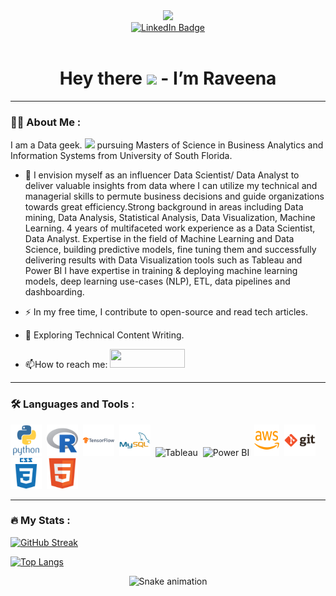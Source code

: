 <div id="header" align="center">
  <img src="https://media.giphy.com/media/YnS7j9pwnECXLMrI4t/giphy.gif" width="100"/>

  <div id="badges">
    <a href="https://www.linkedin.com/in/gopichand-yenikapalli-usf/">
      <img src="https://img.shields.io/badge/LinkedIn-blue?style=for-the-badge&logo=linkedin&logoColor=white" alt="LinkedIn Badge"/>
    </a>
  </div>
  <img src="https://komarev.com/ghpvc/?username=Asrst&style=flat-square&color=blue" alt=""/>
  <h1>
    Hey there
    <img src="https://media.giphy.com/media/hvRJCLFzcasrR4ia7z/giphy.gif" width="30px"/>
     -  I’m Raveena
  </h1>
</div>

---

### :man_technologist: About Me :

I am a Data geek. <img src="https://media.giphy.com/media/WUlplcMpOCEmTGBtBW/giphy.gif" width="30"> pursuing Masters of Science in Business Analytics and Information Systems from University of South Florida.

- :telescope: I envision myself as an influencer Data Scientist/ Data Analyst to deliver valuable insights from data where I can utilize my technical and managerial skills to permute business decisions and guide organizations towards great efficiency.Strong background in areas including Data mining, Data Analysis, Statistical Analysis, Data Visualization, Machine Learning. 4 years of multifaceted work experience as a Data Scientist, Data Analyst. Expertise in the field of Machine Learning and Data Science, building predictive models, fine tuning them and successfully delivering results with Data Visualization tools such as Tableau and Power BI I have expertise in training & deploying machine learning models, deep learning use-cases (NLP), ETL, data pipelines and dashboarding.

- :zap: In my free time, I contribute to open-source and read tech articles.

- :seedling: Exploring Technical Content Writing.

- :mailbox:How to reach me: <a href="https://www.linkedin.com/in/gopichand-yenikapalli-usf/" target="_blank"><img src="https://img.shields.io/badge/-LinkedIn-%230077B5?style=for-the-badge&logo=linkedin&logoColor=white" target="_blank" width="120" height="30" ></a> 
---

### :hammer_and_wrench: Languages and Tools :
<div>
  <img src="https://github.com/devicons/devicon/blob/master/icons/python/python-original-wordmark.svg" title="Python" alt="Python" width="50" height="50"/>&nbsp;
  <img src="https://github.com/devicons/devicon/blob/master/icons/r/r-original.svg" title="R" alt="R" width="50" height="50"/>&nbsp;
  <img src="https://github.com/devicons/devicon/blob/master/icons/tensorflow/tensorflow-original-wordmark.svg" title="TensorFlow" alt="TensorFlow" width="50" height="50"/>&nbsp;
   <img src="https://github.com/devicons/devicon/blob/master/icons/mysql/mysql-original-wordmark.svg" title="MySQL"  alt="MySQL" width="50" height="50"/>&nbsp;
  <img src="https://assets.blogs.bsu.edu/wp-content/uploads/sites/38/2023/02/24133338/Tableau-Logo-1536x864.png" title="Tableau"  alt="Tableau" width="50" height="50"/>&nbsp;
  <img src="https://cdn.windowsreport.com/wp-content/uploads/2019/07/Fix-power-bi-cant-find-app-930x620.jpg" title="Power BI"  alt="Power BI" width="50" height="50"/>&nbsp;
   <img src="https://github.com/devicons/devicon/blob/master/icons/amazonwebservices/amazonwebservices-plain-wordmark.svg" title="AWS" alt="AWS" width="40" height="50"/>&nbsp;
   <img src="https://github.com/devicons/devicon/blob/master/icons/git/git-original-wordmark.svg" title="Git" **alt="Git" width="50" height="50"/>
  <img src="https://github.com/devicons/devicon/blob/master/icons/css3/css3-plain-wordmark.svg"  title="CSS3" alt="CSS" width="50" height="50"/>&nbsp;
  <img src="https://github.com/devicons/devicon/blob/master/icons/html5/html5-original.svg" title="HTML5" alt="HTML" width="50" height="50"/>&nbsp;
  
  ---

### :fire: My Stats :
[![GitHub Streak](https://streak-stats.demolab.com/?user=GopiChandYenikapalli)](https://git.io/streak-stats)

[![Top Langs](https://github-readme-stats.vercel.app/api/top-langs/?username=GopiChandYenikapalli&layout=compact&theme=vision-friendly-dark)](https://github.com/anuraghazra/github-readme-stats)


<div align="center">

  ![Snake animation](https://github.com/danielbped/danielbped/blob/output/github-contribution-grid-snake.svg)
  
</div>



<!---
GopiChandYenikapalli/GopiChandYenikapalli is a ✨ special ✨ repository because its `README.md` (this file) appears on your GitHub profile.
You can click the Preview link to take a look at your changes.
--->
